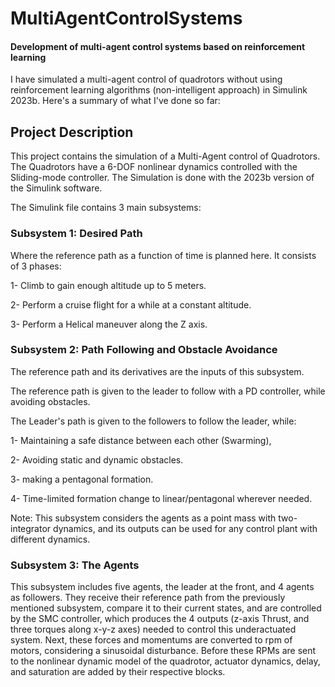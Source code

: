 # MultiAgentControlSystems
#### Development of multi-agent control systems based on reinforcement learning

I have simulated a multi-agent control of quadrotors without using reinforcement learning algorithms (non-intelligent approach) in Simulink 2023b.
Here's a summary of what I've done so far:

## Project Description
This project contains the simulation of a Multi-Agent control of Quadrotors. The Quadrotors have a 6-DOF nonlinear dynamics controlled with the Sliding-mode controller. The Simulation is done with the 2023b version of the Simulink software.

The Simulink file contains 3 main subsystems:

### Subsystem 1: Desired Path

Where the reference path as a function of time is planned here. It consists of 3 phases:

1- Climb to gain enough altitude up to 5 meters.

2- Perform a cruise flight for a while at a constant altitude.

3- Perform a Helical maneuver along the Z axis.


### Subsystem 2: Path Following and Obstacle Avoidance 


The reference path and its derivatives are the inputs of this subsystem.

The reference path is given to the leader to follow with a PD controller, while avoiding obstacles.

The Leader's path is given to the followers to follow the leader, while:

1- Maintaining a safe distance between each other (Swarming),

2- Avoiding static and dynamic obstacles.

3- making a pentagonal formation.

4- Time-limited formation change to linear/pentagonal wherever needed.

Note: This subsystem considers the agents as a point mass with two-integrator dynamics, and its outputs can be used for any control plant with different dynamics.



### Subsystem 3: The Agents 

This subsystem includes five agents, the leader at the front, and 4 agents as followers. They receive their reference path from the previously mentioned subsystem, compare it to their current states, and are controlled by the SMC controller, which produces the 4 outputs (z-axis Thrust, and three torques along x-y-z axes) needed to control this underactuated system. Next, these forces and momentums are converted to rpm of motors, considering a sinusoidal disturbance. Before these RPMs are sent to the nonlinear dynamic model of the quadrotor, actuator dynamics, delay, and saturation are added by their respective blocks.
